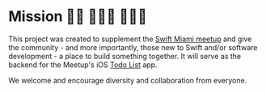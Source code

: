 # Mission 🧕🏾 👨🏻‍💼 👩🏼‍💼
This project was created to supplement the [Swift Miami meetup](https://www.meetup.com/Swift-Miami/) and give the community - and more importantly, those new to Swift and/or software development - a place to build something together. It will serve as the backend for the Meetup's iOS [Todo List](https://github.com/chuva-io/TodoList) app.

We welcome and encourage diversity and collaboration from everyone.
